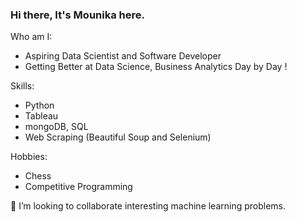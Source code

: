 ### Hi there, It's Mounika here.

Who am I:
- Aspiring Data Scientist and  Software Developer
- Getting Better at Data Science, Business Analytics Day by Day !

Skills:
  - Python
  - Tableau
  - mongoDB, SQL
  - Web Scraping (Beautiful Soup and Selenium)

Hobbies:
  - Chess
  - Competitive Programming
  

👯 I’m looking to collaborate interesting machine learning problems.
